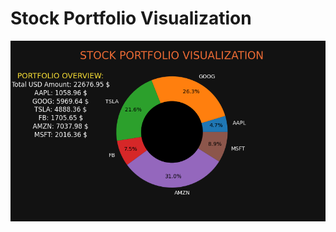 # Stock Portfolio Visualization 


![alt text](https://github.com/mohit11R/Finance-Python/blob/main/Stock_Portfolio_Visualization/Stock_1.png?raw=true)
